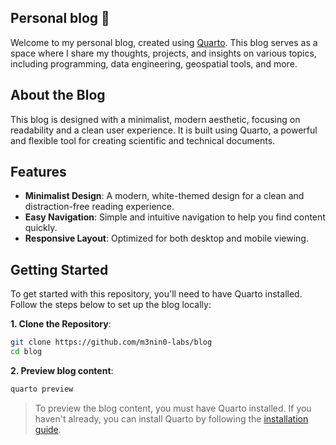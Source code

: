 
## Personal blog 📘

Welcome to my personal blog, created using [Quarto](https://quarto.org/). This blog serves as a space where I share my thoughts, projects, and insights on various topics, including programming, data engineering, geospatial tools, and more.

## About the Blog

This blog is designed with a minimalist, modern aesthetic, focusing on readability and a clean user experience. It is built using Quarto, a powerful and flexible tool for creating scientific and technical documents.

## Features

- **Minimalist Design**: A modern, white-themed design for a clean and distraction-free reading experience.
- **Easy Navigation**: Simple and intuitive navigation to help you find content quickly.
- **Responsive Layout**: Optimized for both desktop and mobile viewing.

## Getting Started

To get started with this repository, you'll need to have Quarto installed. Follow the steps below to set up the blog locally:

**1. Clone the Repository**:

```sh
git clone https://github.com/m3nin0-labs/blog
cd blog
```

**2. Preview blog content**:

```sh
quarto preview
```

> To preview the blog content, you must have Quarto installed. If you haven't already, you can install Quarto by following the [installation guide](https://quarto.org/docs/get-started/).
